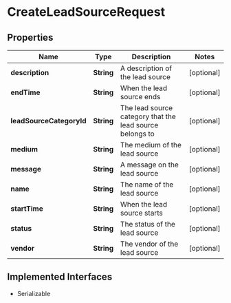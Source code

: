 

# CreateLeadSourceRequest


## Properties

| Name | Type | Description | Notes |
|------------ | ------------- | ------------- | -------------|
|**description** | **String** | A description of the lead source |  [optional] |
|**endTime** | **String** | When the lead source ends |  [optional] |
|**leadSourceCategoryId** | **String** | The lead source category that the lead source belongs to |  [optional] |
|**medium** | **String** | The medium of the lead source |  [optional] |
|**message** | **String** | A message on the lead source |  [optional] |
|**name** | **String** | The name of the lead source |  [optional] |
|**startTime** | **String** | When the lead source starts |  [optional] |
|**status** | **String** | The status of the lead source |  [optional] |
|**vendor** | **String** | The vendor of the lead source |  [optional] |


## Implemented Interfaces

* Serializable

